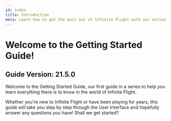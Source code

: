 ```yaml
---
id: index
title: Introduction
meta: Learn how to get the most out of Infinite Flight with our online documentation.
---
```


# Welcome to the Getting Started Guide!



## Guide Version: 21.5.0



Welcome to the Getting Started Guide, our first guide in a series to help you learn everything there is to know in the world of Infinite Flight. 



Whether you're new to Infinite Flight or have been playing for years, this guide will take you step by step through the User Interface and hopefully answer any questions you have! Shall we get started?

